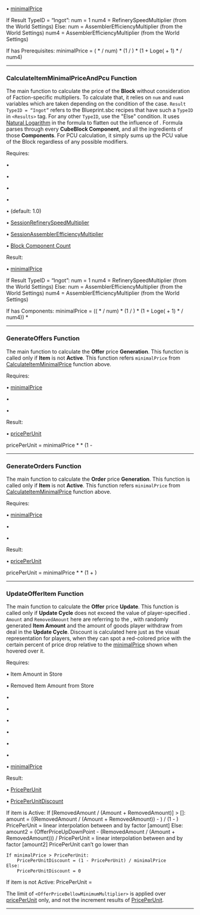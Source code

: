 • [minimalPrice](#minimalPrice)

If Result TypeID = “Ingot”:
	num = 1
	num4 = RefinerySpeedMultiplier (from the World Settings)
Else:
	num = AssemblerEfficiencyMultiplier (from the World Settings)
	num4 = AssemblerEfficiencyMultiplier (from the World Settings)

If has Prerequisites:
minimalPrice = (<MinimalPricePerUnit> \* <Item Amount> / num) \* (1 / <Result Amount>) \* (1 + Loge(<BaseProductionTimeInSeconds> + 1) \* <baseCostProductionSpeedMultiplier> / num4)

* * *

### CalculateItemMinimalPriceAndPcu Function

The main function to calculate the price of the **Block** without consideration of Faction-specific multipliers. To calculate that, it relies on `num` and `num4` variables which are taken depending on the condition of the case. `Result TypeID = “Ingot”` refers to the Blueprint.sbc recipes that have such a `TypeID` in `<Results>` tag. For any other `TypeID`, use the "Else" condition. It uses [Natural Logarithm](https://en.wikipedia.org/wiki/Natural_logarithm) in the formula to flatten out the influence of [<BaseProductionTimeInSeconds>](https://spaceengineers.wiki.gg/wiki/Modding/Reference/SBC/Blueprints/Blueprint_Definition#BaseProductionTimeInSeconds "Modding/Reference/SBC/Blueprints/Blueprint Definition"). Formula parses through every **CubeBlock Component**, and all the ingredients of those **Components**. For PCU calculation, it simply sums up the PCU value of the Block regardless of any possible modifiers.

Requires:

• [<MinimalPricePerUnit>](https://spaceengineers.wiki.gg/wiki/Modding/Reference/SBC/Items/Component_Definition#MinimalPricePerUnit "Modding/Reference/SBC/Items/Component Definition")

• [<Prerequisites Item Amount>](https://spaceengineers.wiki.gg/wiki/Modding/Reference/SBC/Blueprints/Blueprint_Definition#Prerequisites "Modding/Reference/SBC/Blueprints/Blueprint Definition")

• [<Result Item Amount>](https://spaceengineers.wiki.gg/wiki/Modding/Reference/SBC/Blueprints/Blueprint_Definition#Results "Modding/Reference/SBC/Blueprints/Blueprint Definition")

• [<BaseProductionTimeInSeconds>](https://spaceengineers.wiki.gg/wiki/Modding/Reference/SBC/Blueprints/Blueprint_Definition#BaseProductionTimeInSeconds "Modding/Reference/SBC/Blueprints/Blueprint Definition")

• [<baseCostProductionSpeedMultiplier>](https://spaceengineers.wiki.gg/wiki/Modding/Reference/SBC/FactionType_Definition#BaseCostProductionSpeedMultiplier "Modding/Reference/SBC/FactionType Definition") (default: 1.0)

• [SessionRefinerySpeedMultiplier](https://spaceengineers.wiki.gg/wiki/Modding/Reference/Saves/SessionSettings#RefinerySpeedMultiplier "Modding/Reference/Saves/SessionSettings")

• [SessionAssemblerEfficiencyMultiplier](https://spaceengineers.wiki.gg/wiki/Modding/Reference/Saves/SessionSettings#AssemblerEfficiencyMultiplier "Modding/Reference/Saves/SessionSettings")

• [Block Component Count](https://spaceengineers.wiki.gg/wiki/Modding/Reference/SBC/CubeBlocks/CubeBlock_Definition#Components "Modding/Reference/SBC/CubeBlocks/CubeBlock Definition")

Result:

• [minimalPrice](#minimalPrice)

If Result TypeID = “Ingot”:
	num = 1
	num4 = RefinerySpeedMultiplier (from the World Settings)
Else:
	num = AssemblerEfficiencyMultiplier (from the World Settings)
	num4 = AssemblerEfficiencyMultiplier (from the World Settings)

If has Components:
minimalPrice = ((<MinimalPricePerUnit> \* <Item Amount> / num) \* (1 / <Result Amount>) \* (1 + Loge(<BaseProductionTimeInSeconds> + 1) \* <baseCostProductionSpeedMultiplier> / num4)) \* <Component Count>

* * *

### GenerateOffers Function

The main function to calculate the **Offer** price **Generation**. This function is called only if **Item** is not **Active**. This function refers `minimalPrice` from [CalculateItemMinimalPrice](#CalculateItemMinimalPrice_Function) function above.

Requires:

• [minimalPrice](#minimalPrice)

• [<OfferPriceStartingMultiplier>](https://spaceengineers.wiki.gg/wiki/Modding/Reference/SBC/FactionType_Definition#OfferPriceStartingMultiplier "Modding/Reference/SBC/FactionType Definition")

• [<DeepSpaceStationStoreBonus>](#DeepSpaceStationStoreBonus)

Result:

• [pricePerUnit](#pricePerUnit)

pricePerUnit = minimalPrice \* <OfferPriceStartingMultiplier> \* (1 - <DeepSpaceStationStoreBonus>

* * *

### GenerateOrders Function

The main function to calculate the **Order** price **Generation**. This function is called only if **Item** is not **Active**. This function refers `minimalPrice` from [CalculateItemMinimalPrice](#CalculateItemMinimalPrice_Function) function above.

Requires:

• [minimalPrice](#minimalPrice)

• [<OrderPriceStartingMultiplier>](https://spaceengineers.wiki.gg/wiki/Modding/Reference/SBC/FactionType_Definition#OrderPriceStartingMultiplier "Modding/Reference/SBC/FactionType Definition")

• [<DeepSpaceStationStoreBonus>](#DeepSpaceStationStoreBonus)

Result:

• [pricePerUnit](#pricePerUnit)

pricePerUnit = minimalPrice \* <OrderPriceStartingMultiplier> \* (1 + <DeepSpaceStationStoreBonus>)

* * *

### UpdateOfferItem Function

The main function to calculate the **Offer** price **Update**. This function is called only if **Update Cycle** does not exceed the value of player-specified [<OfferMaxUpdateCount>](https://spaceengineers.wiki.gg/wiki/Modding/Reference/SBC/FactionType_Definition#OfferMaxUpdateCount "Modding/Reference/SBC/FactionType Definition"). `Amount` and `RemovedAmount` here are referring to the [<MaximumOfferAmount>](https://spaceengineers.wiki.gg/wiki/Modding/Reference/SBC/Items/Component_Definition#MaximumOfferAmount "Modding/Reference/SBC/Items/Component Definition"), with randomly generated **Item Amount** and the amount of goods player withdraw from deal in the **Update Cycle**. Discount is calculated here just as the visual representation for players, when they can spot a red-colored price with the certain percent of price drop relative to the [minimalPrice](#minimalPrice) shown when hovered over it.

Requires:

• Item Amount in Store

• Removed Item Amount from Store

• [<OfferPriceUpDownPoint>](https://spaceengineers.wiki.gg/wiki/Modding/Reference/SBC/FactionType_Definition#OfferPriceUpDownPoint "Modding/Reference/SBC/FactionType Definition")

• [<OfferPriceUpMultiplierMin>](https://spaceengineers.wiki.gg/wiki/Modding/Reference/SBC/FactionType_Definition#OfferPriceUpMultiplierMin "Modding/Reference/SBC/FactionType Definition")

• [<OfferPriceUpMultiplierMax>](https://spaceengineers.wiki.gg/wiki/Modding/Reference/SBC/FactionType_Definition#OfferPriceUpMultiplierMax "Modding/Reference/SBC/FactionType Definition")

• [<OfferPriceDownMultiplierMin>](https://spaceengineers.wiki.gg/wiki/Modding/Reference/SBC/FactionType_Definition#OfferPriceDownMultiplierMin "Modding/Reference/SBC/FactionType Definition")

• [<OfferPriceDownMultiplierMax>](https://spaceengineers.wiki.gg/wiki/Modding/Reference/SBC/FactionType_Definition#OfferPriceDownMultiplierMax "Modding/Reference/SBC/FactionType Definition")

• [<OfferPriceBellowMinimumMultiplier>](https://spaceengineers.wiki.gg/wiki/Modding/Reference/SBC/FactionType_Definition#OfferPriceBellowMinimumMultiplier "Modding/Reference/SBC/FactionType Definition")

• [minimalPrice](#minimalPrice)

Result:

• [PricePerUnit](#PricePerUnit)

• [PricePerUnitDiscount](#PricePerUnit)

If item is Active:
	If \[RemovedAmount / (Amount + RemovedAmount)\] > \[<OfferPriceUpDownPoint>\]:
		amount = ((RemovedAmount / (Amount + RemovedAmount)) -  <OfferPriceUpDownPoint>) / (1 - <OfferPriceUpDownPoint>)
		PricePerUnit = linear interpolation between <OfferPriceUpMultiplierMin> and <OfferPriceUpMultiplierMax> by factor \[amount\]
	Else:
		amount2 = (OfferPriceUpDownPoint - (RemovedAmount / (Amount + RemovedAmount))) / <OfferPriceUpDownPoint>
		PricePerUnit = linear interpolation between <OfferPriceDownMultiplierMin> and <OfferPriceDownMultiplierMax> by factor \[amount2\]
	PricePerUnit can’t go lower than <OfferPriceBellowMinimumMultiplier>	

	If minimalPrice > PricePerUnit:
		PricePerUnitDiscount = (1 - PricePerUnit) / minimalPrice
	Else:
		PricePerUnitDiscount = 0

If item is not Active:
	PricePerUnit = <OfferPriceUpMultiplierMax>

The limit of `<OfferPriceBellowMinimumMultiplier>` is applied over [pricePerUnit](#pricePerUnit) only, and not the increment results of [PricePerUnit](#PricePerUnit).

* * *
